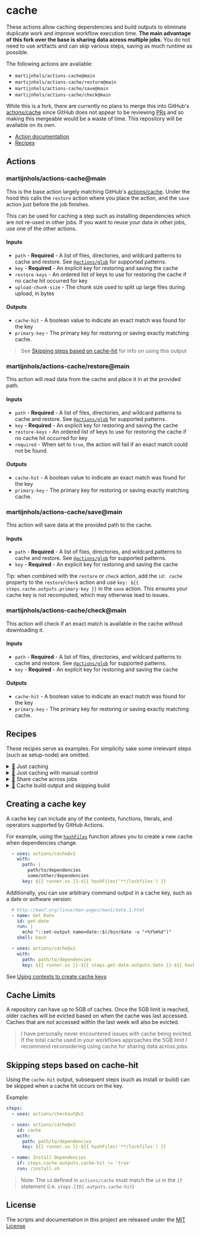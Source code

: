 # cache

These actions allow caching dependencies and build outputs to eliminate duplicate work and improve workflow execution time. **The main advantage of this fork over the base is sharing data across multiple jobs.** You do not need to use artifacts and can skip various steps, saving as much runtime as possible.

The following actions are available:

- `martijnhols/actions-cache@main`
- `martijnhols/actions-cache/restore@main`
- `martijnhols/actions-cache/save@main`
- `martijnhols/actions-cache/check@main`

While this is a fork, there are currently no plans to merge this into GitHub's [actions/cache](https://github.com/actions/cache) since GitHub does not appear to be reviewing [P](https://github.com/actions/cache/pull/466)[R](https://github.com/actions/cache/pull/474)[s](https://github.com/actions/toolkit/pull/659) and so making this mergeable would be a waste of time. This repository will be available on its own.

- [Action documentation](#actions)
- [Recipes](#recipes)

## Actions

### martijnhols/actions-cache@main

This is the base action largely matching GitHub's [actions/cache](https://github.com/actions/cache). Under the hood this calls the `restore` action where you place the action, and the `save` action just before the job finishes.

This can be used for caching a step such as installing dependencies which are not re-used in other jobs. If you want to reuse your data in other jobs, use one of the other actions.

#### Inputs

* `path` - **Required** - A list of files, directories, and wildcard patterns to cache and restore. See [`@actions/glob`](https://github.com/actions/toolkit/tree/main/packages/glob) for supported patterns. 
* `key` - **Required** - An explicit key for restoring and saving the cache
* `restore-keys` - An ordered list of keys to use for restoring the cache if no cache hit occurred for key
* `upload-chunk-size` - The chunk size used to split up large files during upload, in bytes

#### Outputs

* `cache-hit` - A boolean value to indicate an exact match was found for the key
* `primary-key` - The primary key for restoring or saving exactly matching cache.

> See [Skipping steps based on cache-hit](#Skipping-steps-based-on-cache-hit) for info on using this output

### martijnhols/actions-cache/restore@main

This action will read data from the cache and place it in at the provided path.

#### Inputs

* `path` - **Required** - A list of files, directories, and wildcard patterns to cache and restore. See [`@actions/glob`](https://github.com/actions/toolkit/tree/main/packages/glob) for supported patterns. 
* `key` - **Required** - An explicit key for restoring and saving the cache
* `restore-keys` - An ordered list of keys to use for restoring the cache if no cache hit occurred for key
* `required` - When set to `true`, the action will fail if an exact match could not be found.

#### Outputs

* `cache-hit` - A boolean value to indicate an exact match was found for the key
* `primary-key` - The primary key for restoring or saving exactly matching cache.

### martijnhols/actions-cache/save@main

This action will save data at the provided path to the cache.

#### Inputs

* `path` - **Required** - A list of files, directories, and wildcard patterns to cache and restore. See [`@actions/glob`](https://github.com/actions/toolkit/tree/main/packages/glob) for supported patterns. 
* `key` - **Required** - An explicit key for restoring and saving the cache

Tip: when combined with the `restore` or `check` action, add the `id: cache` property to the `restore`/`check` action and use `key: ${{ steps.cache.outputs.primary-key }}` in the `save` action. This ensures your cache key is not recomputed, which may otherwise lead to issues.

### martijnhols/actions-cache/check@main

This action will check if an exact match is available in the cache without downloading it.

#### Inputs

* `path` - **Required** - A list of files, directories, and wildcard patterns to cache and restore. See [`@actions/glob`](https://github.com/actions/toolkit/tree/main/packages/glob) for supported patterns. 
* `key` - **Required** - An explicit key for restoring and saving the cache

#### Outputs

* `cache-hit` - A boolean value to indicate an exact match was found for the key
* `primary-key` - The primary key for restoring or saving exactly matching cache.

## Recipes

These recipes serve as examples. For simplicity sake some irrelevant steps (such as setup-node) are omitted.

<details id="just-caching">
<summary><a href="#just-caching">🔗</a> Just caching</summary>

This caches `node_modules` folder. Using the [Skipping steps based on cache-hit](#skipping-steps-based-on-cache-hit) solution, this only installs dependencies if the cache did not return an exact match.

If no exact match could be found, it uses a *restore-key* to restore an older cache since the tool we use (yarn) can reuse existing files to save time.

```yaml
name: Build app

on: push

jobs:
  build:
    runs-on: ubuntu-latest

    steps:
    - uses: actions/checkout@v2

    - name: Cache node_modules
      id: cache
      uses: martijnhols/actions-cache@main
      with:
        # Cache the node_modules folder and its contents
        path: node_modules
        # Genarate a unique key based on the runner OS, an id, and a hash that changes whenever the `yarn.lock` file or any file in the `patches` folder changes.
        key: ${{ runner.os }}-node_modules-${{ hashFiles('yarn.lock', 'patches') }}
        # If no exact match is found, look for the most recent cache entry with this key:
        restore-keys: ${{ runner.os }}-node_modules

    - name: Install dependencies
      # Only install dependencies only when no exact match was found in the cache
      if: steps.cache.outputs.cache-hit != 'true'
      run: yarn install

    - name: Build app
      run: yarn build
```
</details>

<details id="just-caching-manual">
<summary><a href="#just-caching-manual">🔗</a> Just caching with manual control</summary>

This behaves the same as the [Just caching](#just-caching) recipe, but uses the `restore` and `save` actions manually. This has no significant benefits over using the standard action, though I prefer it for its minor readability and maintainability improvements.

```yaml
name: Build app

on: push

jobs:
  build:
    runs-on: ubuntu-latest

    steps:
    - uses: actions/checkout@v2

    - name: Restore "node_modules" from cache
      id: cache
      uses: martijnhols/actions-cache/restore@main
      with:
        path: node_modules
        key: ${{ runner.os }}-node_modules-${{ hashFiles('yarn.lock', 'patches') }}
        restore-keys: ${{ runner.os }}-node_modules

    - name: Install dependencies
      if: steps.cache.outputs.cache-hit != 'true'
      run: yarn install

    - name: Build app
      run: yarn build

    - name: Save "node_modules" to cache
      # No need to save identical data when an exact match was found
      if: steps.cache.outputs.cache-hit != 'true'
      uses: martijnhols/actions-cache/save@main
      with:
        path: node_modules
        # Re-use the primary-key from the restore action to ensure it is not recomputed. This could otherwise cause issues if our "build" step modifies files within one of the `hashFiles` directories.
        key: ${{ steps.cache.outputs.primary-key }}
```
</details>

<details id="share-cache">
<summary><a href="#share-cache">🔗</a> Share cache across jobs</summary>

This extends the [Just caching with manual control](#just-caching-manual) recipe.

When your workflow grows and you add more checks, you will want to split up your jobs. Using the cache you can share dependencies across multiple jobs efficiently.

This moves the `install` step to its own job and restores dependencies from cache when it gets time to build the app. The cache can be restored in multiple jobs simultaneously.

```yaml
name: Build app

on: push

jobs:
  install:
    runs-on: ubuntu-latest
    steps:
    - uses: actions/checkout@v2

    - name: Restore "node_modules" from cache
      id: cache
      uses: martijnhols/actions-cache/restore@main
      with:
        path: node_modules
        key: ${{ runner.os }}-node_modules-${{ hashFiles('yarn.lock', 'patches') }}
        restore-keys: ${{ runner.os }}-node_modules

    - name: Install dependencies
      if: steps.cache.outputs.cache-hit != 'true'
      run: yarn install

    - name: Save "node_modules" to cache
      if: steps.cache.outputs.cache-hit != 'true'
      uses: martijnhols/actions-cache/save@main
      with:
        path: node_modules
        key: ${{ steps.cache.outputs.primary-key }}

  build:
    needs: [install]
    runs-on: ubuntu-latest
    steps:
    - uses: actions/checkout@v2

    - name: Restore "node_modules" from cache
      uses: martijnhols/actions-cache/restore@main
      with:
        path: node_modules
        key: ${{ runner.os }}-node_modules-${{ hashFiles('yarn.lock', 'patches') }}
        # Fail when the cache could not be found (this should never happen unless you have a misconfiguration)
        required: true

    - name: Build app
      run: yarn build
```
</details>

<details id="cache-build">
<summary><a href="#cache-build">🔗</a> Cache build output and skipping build</summary>

This extends the [Share cache across jobs](#share-cache) recipe.

When you want to publish your build, you probably want to do this in a separate step. Using the [Share cache across jobs](#share-cache) recipe you can also reuse your build (we add this in step 1).

As a bonus, you can skip building the app entirely if an exact match was found (we add this in step 2). This is especially useful in monorepos, where only a few apps need to be build each run.

**NOTE:** Take extra care when choosing a cache key. Builds often involve many different configuration files, if you forget to add a file it may not trigger a rebuild when it is changed.

**Step 1/2: First, let's add a publish job**

```yaml
name: Build app

on: push

jobs:
  install:
    runs-on: ubuntu-latest
    steps:
    - uses: actions/checkout@v2

    - name: Restore "node_modules" from cache
      id: cache
      uses: martijnhols/actions-cache/restore@main
      with:
        path: node_modules
        key: ${{ runner.os }}-node_modules-${{ hashFiles('yarn.lock', 'patches') }}
        restore-keys: ${{ runner.os }}-node_modules

    - name: Install dependencies
      if: steps.cache.outputs.cache-hit != 'true'
      run: yarn install

    - name: Save "node_modules" to cache
      if: steps.cache.outputs.cache-hit != 'true'
      uses: martijnhols/actions-cache/save@main
      with:
        path: node_modules
        key: ${{ steps.cache.outputs.primary-key }}

  build:
    needs: [install]
    runs-on: ubuntu-latest
    steps:
    - uses: actions/checkout@v2

    - name: Restore "node_modules" from cache
      uses: martijnhols/actions-cache/restore@main
      with:
        path: node_modules
        key: ${{ runner.os }}-node_modules-${{ hashFiles('yarn.lock', 'patches') }}
        required: true

    - name: Build app
      run: yarn build

    # Notice that we do not use a "restore" in this job: the build in our imaginary project can't reuse its own build files so restoring that before building would be a waste of time.
    - name: Save "build" to cache
      uses: martijnhols/actions-cache/save@main
      with:
        path: build
        key: ${{ runner.os }}-node_modules-${{ hashFiles('yarn.lock', 'patches', 'src', '.babelrc') }}

  publish:
    needs: [install]
    runs-on: ubuntu-latest
    steps:
    - uses: actions/checkout@v2

    - name: Restore "build" from cache
      uses: martijnhols/actions-cache/restore@main
      with:
        path: build
        key: ${{ runner.os }}-node_modules-${{ hashFiles('yarn.lock', 'patches', 'src', '.babelrc') }}
        required: true

    - name: Publish app
      run: yarn publish
```

**Step 2/2: Now we use `check` to skip steps if the app was already built**

(This only changes made in this yml are in the `build` job)

```yaml
name: Build app

on: push

jobs:
  install:
    runs-on: ubuntu-latest
    steps:
    - uses: actions/checkout@v2

    - name: Restore "node_modules" from cache
      id: cache
      uses: martijnhols/actions-cache/restore@main
      with:
        path: node_modules
        key: ${{ runner.os }}-node_modules-${{ hashFiles('yarn.lock', 'patches') }}
        restore-keys: ${{ runner.os }}-node_modules

    - name: Install dependencies
      if: steps.cache.outputs.cache-hit != 'true'
      run: yarn install

    - name: Save "node_modules" to cache
      if: steps.cache.outputs.cache-hit != 'true'
      uses: martijnhols/actions-cache/save@main
      with:
        path: node_modules
        key: ${{ steps.cache.outputs.primary-key }}

  build:
    needs: [install]
    runs-on: ubuntu-latest
    steps:
    - uses: actions/checkout@v2

    # Using martijnhols/actions-cache/check we check if a cache entry exists without downloading it
    - name: Check if "build" is already cached
      uses: martijnhols/actions-cache/check@main
      id: cache
      with:
        path: build
        key: ${{ runner.os }}-node_modules-${{ hashFiles('yarn.lock', 'patches', 'src', '.babelrc') }}

    - name: Restore "node_modules" from cache
      # Only execute if the build isn't already in cache
      if: steps.cache.outputs.cache-hit != 'true'
      uses: martijnhols/actions-cache/restore@main
      with:
        path: node_modules
        key: ${{ runner.os }}-node_modules-${{ hashFiles('yarn.lock', 'patches') }}
        required: true

    - name: Build app
      # Only execute if the build isn't already in cache
      if: steps.cache.outputs.cache-hit != 'true'
      run: yarn build

    # Notice that we do not use a "restore" in this job: the build in our imaginary project can't reuse its own build files so restoring that before building would be a waste of time.
    - name: Save "build" to cache
      # Only execute if the build isn't already in cache
      if: steps.cache.outputs.cache-hit != 'true'
      uses: martijnhols/actions-cache/save@main
      with:
        path: build
        key: ${{ runner.os }}-node_modules-${{ hashFiles('yarn.lock', 'patches', 'src', '.babelrc') }}

  publish:
    needs: [install]
    runs-on: ubuntu-latest
    steps:
    - uses: actions/checkout@v2

    - name: Restore "build" from cache
      uses: martijnhols/actions-cache/restore@main
      with:
        path: build
        key: ${{ runner.os }}-node_modules-${{ hashFiles('yarn.lock', 'patches', 'src', '.babelrc') }}
        required: true

    - name: Publish app
      run: yarn publish
```
</details>

## Creating a cache key

A cache key can include any of the contexts, functions, literals, and operators supported by GitHub Actions.

For example, using the [`hashFiles`](https://help.github.com/en/actions/reference/context-and-expression-syntax-for-github-actions#hashfiles) function allows you to create a new cache when dependencies change.

```yaml
  - uses: actions/cache@v2
    with:
      path: | 
        path/to/dependencies
        some/other/dependencies 
      key: ${{ runner.os }}-${{ hashFiles('**/lockfiles') }}
```

Additionally, you can use arbitrary command output in a cache key, such as a date or software version:

```yaml
  # http://man7.org/linux/man-pages/man1/date.1.html
  - name: Get Date
    id: get-date
    run: |
      echo "::set-output name=date::$(/bin/date -u "+%Y%m%d")"
    shell: bash

  - uses: actions/cache@v2
    with:
      path: path/to/dependencies
      key: ${{ runner.os }}-${{ steps.get-date.outputs.date }}-${{ hashFiles('**/lockfiles') }}
```

See [Using contexts to create cache keys](https://help.github.com/en/actions/configuring-and-managing-workflows/caching-dependencies-to-speed-up-workflows#using-contexts-to-create-cache-keys)

## Cache Limits

A repository can have up to 5GB of caches. Once the 5GB limit is reached, older caches will be evicted based on when the cache was last accessed. Caches that are not accessed within the last week will also be evicted.

> I have personally never encountered issues with cache being evicted. If the total cache used in your workflows approaches the 5GB limit I recommend reconsidering using cache for sharing data across jobs.

## Skipping steps based on cache-hit

Using the `cache-hit` output, subsequent steps (such as install or build) can be skipped when a cache hit occurs on the key.

Example:
```yaml
steps:
  - uses: actions/checkout@v2

  - uses: actions/cache@v2
    id: cache
    with:
      path: path/to/dependencies
      key: ${{ runner.os }}-${{ hashFiles('**/lockfiles') }}

  - name: Install Dependencies
    if: steps.cache.outputs.cache-hit != 'true'
    run: /install.sh
```

> Note: The `id` defined in `actions/cache` must match the `id` in the `if` statement (i.e. `steps.[ID].outputs.cache-hit`)

## License
The scripts and documentation in this project are released under the [MIT License](LICENSE)
